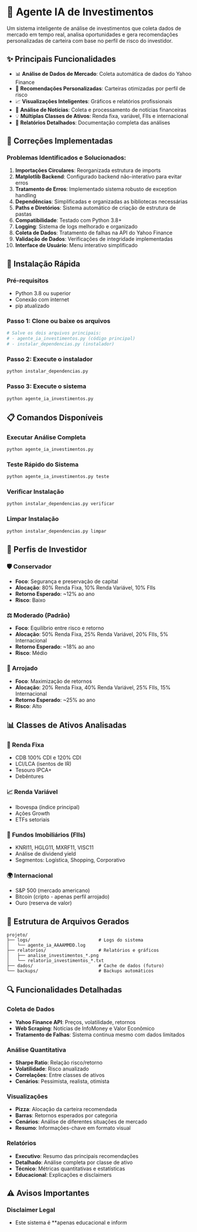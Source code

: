 # 🤖 Agente IA de Investimentos

Um sistema inteligente de análise de investimentos que coleta dados de mercado em tempo real, analisa oportunidades e gera recomendações personalizadas de carteira com base no perfil de risco do investidor.

## ✨ Principais Funcionalidades

- 📊 **Análise de Dados de Mercado**: Coleta automática de dados do Yahoo Finance
- 🎯 **Recomendações Personalizadas**: Carteiras otimizadas por perfil de risco
- 📈 **Visualizações Inteligentes**: Gráficos e relatórios profissionais
- 📰 **Análise de Notícias**: Coleta e processamento de notícias financeiras
- 💡 **Múltiplas Classes de Ativos**: Renda fixa, variável, FIIs e internacional
- 📄 **Relatórios Detalhados**: Documentação completa das análises

## 🔧 Correções Implementadas

### Problemas Identificados e Solucionados:

1. **Importações Circulares**: Reorganizada estrutura de imports
2. **Matplotlib Backend**: Configurado backend não-interativo para evitar erros
3. **Tratamento de Erros**: Implementado sistema robusto de exception handling  
4. **Dependências**: Simplificadas e organizadas as bibliotecas necessárias
5. **Paths e Diretórios**: Sistema automático de criação de estrutura de pastas
6. **Compatibilidade**: Testado com Python 3.8+
7. **Logging**: Sistema de logs melhorado e organizado
8. **Coleta de Dados**: Tratamento de falhas na API do Yahoo Finance
9. **Validação de Dados**: Verificações de integridade implementadas
10. **Interface de Usuário**: Menu interativo simplificado

## 🚀 Instalação Rápida

### Pré-requisitos
- Python 3.8 ou superior
- Conexão com internet
- pip atualizado

### Passo 1: Clone ou baixe os arquivos
```bash
# Salve os dois arquivos principais:
# - agente_ia_investimentos.py (código principal)
# - instalar_dependencias.py (instalador)
```

### Passo 2: Execute o instalador
```bash
python instalar_dependencias.py
```

### Passo 3: Execute o sistema
```bash
python agente_ia_investimentos.py
```

## 📋 Comandos Disponíveis

### Executar Análise Completa
```bash
python agente_ia_investimentos.py
```

### Teste Rápido do Sistema
```bash
python agente_ia_investimentos.py teste
```

### Verificar Instalação
```bash
python instalar_dependencias.py verificar
```

### Limpar Instalação
```bash
python instalar_dependencias.py limpar
```

## 🎯 Perfis de Investidor

### 🛡️ Conservador
- **Foco**: Segurança e preservação de capital
- **Alocação**: 80% Renda Fixa, 10% Renda Variável, 10% FIIs
- **Retorno Esperado**: ~12% ao ano
- **Risco**: Baixo

### ⚖️ Moderado (Padrão)
- **Foco**: Equilíbrio entre risco e retorno
- **Alocação**: 50% Renda Fixa, 25% Renda Variável, 20% FIIs, 5% Internacional
- **Retorno Esperado**: ~18% ao ano  
- **Risco**: Médio

### 🚀 Arrojado
- **Foco**: Maximização de retornos
- **Alocação**: 20% Renda Fixa, 40% Renda Variável, 25% FIIs, 15% Internacional
- **Retorno Esperado**: ~25% ao ano
- **Risco**: Alto

## 📊 Classes de Ativos Analisadas

### 🏦 Renda Fixa
- CDB 100% CDI e 120% CDI
- LCI/LCA (isentos de IR)
- Tesouro IPCA+
- Debêntures

### 📈 Renda Variável
- Ibovespa (índice principal)
- Ações Growth
- ETFs setoriais

### 🏢 Fundos Imobiliários (FIIs)
- KNRI11, HGLG11, MXRF11, VISC11
- Análise de dividend yield
- Segmentos: Logística, Shopping, Corporativo

### 🌍 Internacional
- S&P 500 (mercado americano)
- Bitcoin (cripto - apenas perfil arrojado)
- Ouro (reserva de valor)

## 📁 Estrutura de Arquivos Gerados

```
projeto/
├── logs/                          # Logs do sistema
│   └── agente_ia_AAAAMMDD.log
├── relatorios/                    # Relatórios e gráficos
│   ├── analise_investimentos_*.png
│   └── relatorio_investimentos_*.txt
├── dados/                         # Cache de dados (futuro)
└── backups/                       # Backups automáticos
```

## 🔍 Funcionalidades Detalhadas

### Coleta de Dados
- **Yahoo Finance API**: Preços, volatilidade, retornos
- **Web Scraping**: Notícias de InfoMoney e Valor Econômico
- **Tratamento de Falhas**: Sistema continua mesmo com dados limitados

### Análise Quantitativa
- **Sharpe Ratio**: Relação risco/retorno
- **Volatilidade**: Risco anualizado
- **Correlações**: Entre classes de ativos
- **Cenários**: Pessimista, realista, otimista

### Visualizações
- **Pizza**: Alocação da carteira recomendada
- **Barras**: Retornos esperados por categoria
- **Cenários**: Análise de diferentes situações de mercado
- **Resumo**: Informações-chave em formato visual

### Relatórios
- **Executivo**: Resumo das principais recomendações
- **Detalhado**: Análise completa por classe de ativo
- **Técnico**: Métricas quantitativas e estatísticas
- **Educacional**: Explicações e disclaimers

## ⚠️ Avisos Importantes

### Disclaimer Legal

- Este sistema é **apenas educacional e inform
